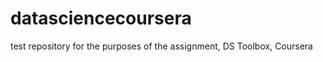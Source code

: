 datasciencecoursera
===================

test repository for the purposes of the assignment, DS Toolbox, Coursera
